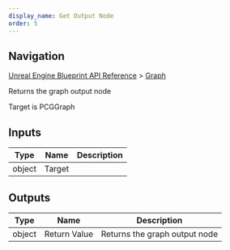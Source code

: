 ```yaml
---
display_name: Get Output Node
order: 5
---
```

## Navigation

[Unreal Engine Blueprint API Reference](https://dev.epicgames.com/documentation/en-us/unreal-engine/BlueprintAPI) > [Graph](https://dev.epicgames.com/documentation/en-us/unreal-engine/BlueprintAPI/Graph)

Returns the graph output node

Target is PCGGraph

## Inputs

| Type | Name | Description |
| --- | --- | --- |
| object | Target |  |

## Outputs

| Type | Name | Description |
| --- | --- | --- |
| object | Return Value | Returns the graph output node |
